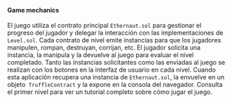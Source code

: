 &nbsp;
#### Game mechanics

El juego utiliza el contrato principal `Ethernaut.sol` para gestionar el progreso del jugador y delegar la interacción con las implementaciones de` Level.sol`. Cada contrato de nivel emite instancias para que los jugadores manipulen, rompan, destruyan, corrijan, etc. El jugador solicita una instancia, la manipula y la devuelve al juego para evaluar el nivel completado. Tanto las instancias solicitantes como las enviadas al juego se realizan con los botones en la interfaz de usuario en cada nivel. Cuando esta aplicación recupera una instancia de `Ethernaut.sol`, la envuelve en un objeto` TruffleContract` y la expone en la consola del navegador. Consulta el primer nivel para ver un tutorial completo sobre cómo jugar el juego.